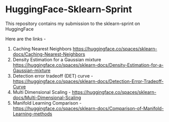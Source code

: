 # HuggingFace-Sklearn-Sprint
This repository contains my submission to the sklearn-sprint on HuggingFace

Here are the links - 

1. Caching Nearest Neighbors https://huggingface.co/spaces/sklearn-docs/Caching-Nearest-Neighbors
2. Density Estimation for a Gaussian mixture https://huggingface.co/spaces/sklearn-docs/Density-Estimation-for-a-Gaussian-mixture
3. Detection error tradeoff (DET) curve - https://huggingface.co/spaces/sklearn-docs/Detection-Error-Tradeoff-Curve
4. Multi Dimensional Scaling - https://huggingface.co/spaces/sklearn-docs/Multi-Dimensional-Scaling
5. Manifold Learning Comparison - https://huggingface.co/spaces/sklearn-docs/Comparison-of-Manifold-Learning-methods
